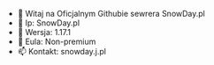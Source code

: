 - 👋 Witaj na Oficjalnym Githubie sewrera SnowDay.pl
- 👀 Ip: SnowDay.pl
- 🌱 Wersja: 1.17.1
- 💞️ Eula: Non-premium
- 📫 Kontakt: snowday.j.pl
